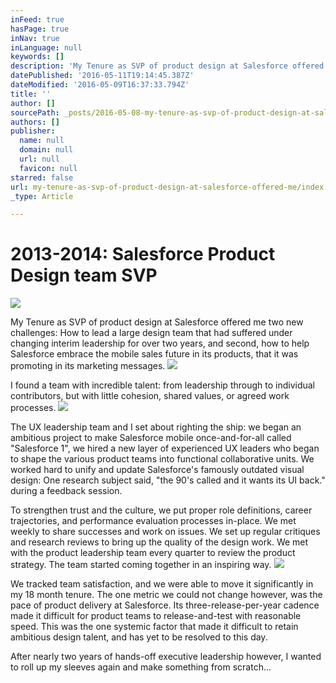 ```yaml
---
inFeed: true
hasPage: true
inNav: true
inLanguage: null
keywords: []
description: 'My Tenure as SVP of product design at Salesforce offered me two new challenges: How to lead a large design team that had suffered under changing interim leadership for over two years, and second, how to help Salesforce embrace the mobile sales future in its products, that it was promoting in its marketing messages.'
datePublished: '2016-05-11T19:14:45.387Z'
dateModified: '2016-05-09T16:37:33.794Z'
title: ''
author: []
sourcePath: _posts/2016-05-08-my-tenure-as-svp-of-product-design-at-salesforce-offered-me.md
authors: []
publisher:
  name: null
  domain: null
  url: null
  favicon: null
starred: false
url: my-tenure-as-svp-of-product-design-at-salesforce-offered-me/index.html
_type: Article

---
```

# 2013-2014: Salesforce Product Design team SVP
![](https://the-grid-user-content.s3-us-west-2.amazonaws.com/834fbded-7d3e-4b59-bb1b-b35637db8825.jpg)

My Tenure as SVP of product design at Salesforce offered me two new challenges: How to lead a large design team that had suffered under changing interim leadership for over two years, and second, how to help Salesforce embrace the mobile sales future in its products, that it was promoting in its marketing messages.
![](https://the-grid-user-content.s3-us-west-2.amazonaws.com/977fb612-08e1-49ac-9452-f5223262357d.png)

I found a team with incredible talent: from leadership through to individual contributors, but with little cohesion, shared values, or agreed work processes. ![](https://the-grid-user-content.s3-us-west-2.amazonaws.com/34760c46-e1e7-4b59-89d4-ba94378381fa.png)

The UX leadership team and I set about righting the ship: we began an ambitious project to make Salesforce mobile once-and-for-all called "Salesforce 1", we hired a new layer of experienced UX leaders who began to shape the various product teams into functional collaborative units. We worked hard to unify and update Salesforce's famously outdated visual design: One research subject said, "the 90's called and it wants its UI back." during a feedback session.

To strengthen trust and the culture, we put proper role definitions, career trajectories, and performance evaluation processes in-place. We met weekly to share successes and work on issues. We set up regular critiques and research reviews to bring up the quality of the design work. We met with the product leadership team every quarter to review the product strategy. The team started coming together in an inspiring way.
![](https://the-grid-user-content.s3-us-west-2.amazonaws.com/55aa57f9-d91e-464d-9f4f-2209b9ec76c2.png)

We tracked team satisfaction, and we were able to move it significantly in my 18 month tenure. The one metric we could not change however, was the pace of product delivery at Salesforce. Its three-release-per-year cadence made it difficult for product teams to release-and-test with reasonable speed. This was the one systemic factor that made it difficult to retain ambitious design talent, and has yet to be resolved to this day.

After nearly two years of hands-off executive leadership however, I wanted to roll up my sleeves again and make something from scratch...